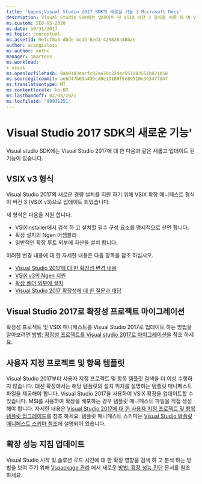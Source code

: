 ```yaml
---
title: '&apos;Visual Studio 2017 SDK의 새로운 기능 | Microsoft Docs'
description: Visual Studio SDK에는 업데이트 된 VSIX 버전 3 형식을 비롯 하 여 Visual Studio 2017에 대 한 새롭고 업데이트 된 기능이 있습니다.
ms.custom: SEO-VS-2020
ms.date: 10/31/2017
ms.topic: conceptual
ms.assetid: 9efcf0a3-dbde-4cab-8ed3-425826a48b2e
author: acangialosi
ms.author: anthc
manager: jmartens
ms.workload:
- vssdk
ms.openlocfilehash: 9ab9183eacfc82aa70c22dec551883561b021b58
ms.sourcegitcommit: ae6d47b09a439cd0e13180f5e89510e3e347fd47
ms.translationtype: MT
ms.contentlocale: ko-KR
ms.lasthandoff: 02/08/2021
ms.locfileid: "99931251"
---
```

# <a name="what39s-new-in-the-visual-studio-2017-sdk"></a>Visual Studio 2017 SDK의 새로운 기능&#39;

Visual studio SDK에는 Visual Studio 2017에 대 한 다음과 같은 새롭고 업데이트 된 기능이 있습니다.

## <a name="vsix-v3-format"></a>VSIX v3 형식

Visual Studio 2017의 새로운 경량 설치를 지원 하기 위해 VSIX 확장 매니페스트 형식이 버전 3 (VSIX v3)으로 업데이트 되었습니다.

새 형식은 다음을 지원 합니다.

* VSIXInstaller에서 검색 하 고 설치할 필수 구성 요소를 명시적으로 선언 합니다.
* 확장 설치의 Ngen 어셈블리
* 일반적인 확장 루트 외부에 자산을 설치 합니다.

이러한 변경 내용에 대 한 자세한 내용은 다음 항목을 참조 하십시오.

* [Visual Studio 2017에 대 한 확장성 변경 내용](breaking-changes-2017.md)
* [VSIX v3의 Ngen 지원](ngen-support.md)
* [확장 폴더 외부에 설치](set-install-root.md)
* [Visual Studio 2017 확장성에 대 한 질문과 대답](faq-2017.md)

## <a name="migrate-extensibility-project-to-visual-studio-2017"></a>Visual Studio 2017로 확장성 프로젝트 마이그레이션

확장성 프로젝트 및 VSIX 매니페스트를 Visual Studio 2017로 업데이트 하는 방법을 알아보려면 [방법: 확장성 프로젝트를 Visual studio 2017로 마이그레이션](how-to-migrate-extensibility-projects-to-visual-studio-2017.md)을 참조 하세요.

## <a name="custom-project-and-item-templates"></a>사용자 지정 프로젝트 및 항목 템플릿

Visual Studio 2017부터 사용자 지정 프로젝트 및 항목 템플릿 검색을 더 이상 수행하지 않습니다. 대신 확장에서는 해당 템플릿의 설치 위치를 설명하는 템플릿 매니페스트 파일을 제공해야 합니다. Visual Studio 2017을 사용하여 VSIX 확장을 업데이트할 수 있습니다. MSI를 사용하여 확장을 배포하는 경우 템플릿 매니페스트 파일을 직접 생성해야 합니다. 자세한 내용은 [Visual Studio 2017에 대 한 사용자 지정 프로젝트 및 항목 템플릿 업그레이드](../extensibility/upgrading-custom-project-and-item-templates-for-visual-studio-2017.md)를 참조 하세요. 템플릿 매니페스트 스키마는 [Visual Studio 템플릿 매니페스트 스키마 참조](../extensibility/visual-studio-template-manifest-schema-reference.md)에 설명되어 있습니다.

## <a name="updated-extension-performance-guidelines"></a>확장 성능 지침 업데이트

Visual Studio 시작 및 솔루션 로드 시간에 대 한 확장 영향을 검색 하 고 분석 하는 방법을 보여 주기 위해 [Vspackage 관리](managing-vspackages.md) 에서 새로운 [방법: 확장 성능 진단](how-to-diagnose-extension-performance.md) 문서를 참조 하세요.
